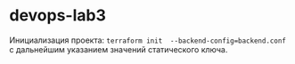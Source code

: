 # devops-lab3

Инициализация проекта: 
```terraform init  --backend-config=backend.conf``` с дальнейшим указанием значений статического ключа. 

